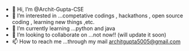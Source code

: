 - 👋 Hi, I’m @Archit-Gupta-CSE
- 👀 I’m interested in ...competative codings , hackathons , open source coding , learning new things ,etc.
- 🌱 I’m currently learning ...python and java 
- 💞️ I’m looking to collaborate on ...not now!! (will update it soon)
- 📫 How to reach me ...through my mail architgupta5005@gmail.com

<!---
Archit-Gupta-CSE/Archit-Gupta-CSE is a ✨ special ✨ repository because its `README.md` (this file) appears on your GitHub profile.
You can click the Preview link to take a look at your changes.
--->
